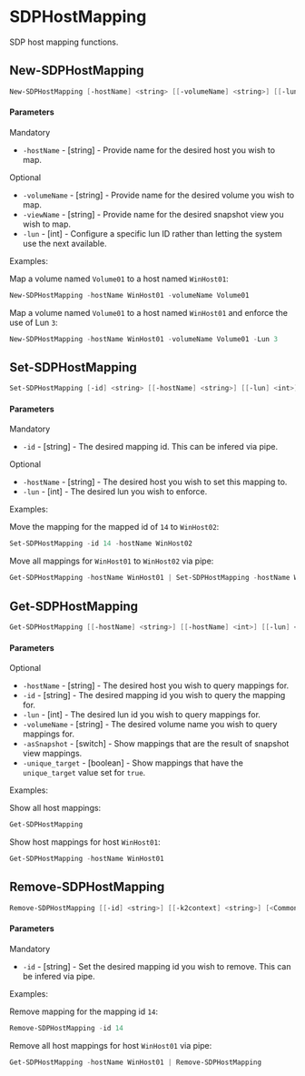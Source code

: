 # SDPHostMapping

SDP host mapping functions.

## New-SDPHostMapping
```PowerShell
New-SDPHostMapping [-hostName] <string> [[-volumeName] <string>] [[-lun] <int>] [[-viewName] <string>] [[-k2context] <string>] [<CommonParameters>]
```

#### Parameters

Mandatory
* `-hostName` - [string] - Provide name for the desired host you wish to map. 

Optional
* `-volumeName` - [string] - Provide name for the desired volume you wish to map. 
* `-viewName` - [string] - Provide name for the desired snapshot view you wish to map.
* `-lun` - [int] - Configure a specific lun ID rather than letting the system use the next available. 

Examples:

Map a volume named `Volume01` to a host named `WinHost01`:

```PowerShell
New-SDPHostMapping -hostName WinHost01 -volumeName Volume01
```

Map a volume named `Volume01` to a host named `WinHost01` and enforce the use of Lun `3`:

```PowerShell
New-SDPHostMapping -hostName WinHost01 -volumeName Volume01 -Lun 3
```

## Set-SDPHostMapping
```PowerShell
Set-SDPHostMapping [-id] <string> [[-hostName] <string>] [[-lun] <int>] [[-k2context] <string>] [<CommonParameters>]
```

#### Parameters

Mandatory
* `-id` - [string] - The desired mapping id. This can be infered via pipe. 

Optional
* `-hostName` - [string] - The desired host you wish to set this mapping to. 
* `-lun` - [int] - The desired lun you wish to enforce. 

Examples:

Move the mapping for the mapped id of `14` to `WinHost02`:

```PowerShell
Set-SDPHostMapping -id 14 -hostName WinHost02
```

Move all mappings for `WinHost01` to `WinHost02` via pipe:

```PowerShell
Get-SDPHostMapping -hostName WinHost01 | Set-SDPHostMapping -hostName WinHost02
```

## Get-SDPHostMapping
```PowerShell
Get-SDPHostMapping [[-hostName] <string>] [[-hostName] <int>] [[-lun] <int>] [[-unique_target] <bool>] [[-volumeName] <string>] [[-k2context] <string>] [-asSnapshot] [<CommonParameters>]
```

#### Parameters

Optional
* `-hostName` - [string] - The desired host you wish to query mappings for.  
* `-id` - [string] - The desired mapping id you wish to query the mapping for. 
* `-lun` - [int] - The desired lun id you wish to query mappings for. 
* `-volumeName` - [string] - The desired volume name you wish to query mappings for. 
* `-asSnapshot` - [switch] - Show mappings that are the result of snapshot view mappings. 
* `-unique_target` - [boolean] - Show mappings that have the `unique_target` value set for `true`.

Examples:

Show all host mappings:

```PowerShell
Get-SDPHostMapping
```

Show host mappings for host `WinHost01`:

```PowerShell
Get-SDPHostMapping -hostName WinHost01 
```

## Remove-SDPHostMapping
```PowerShell
Remove-SDPHostMapping [[-id] <string>] [[-k2context] <string>] [<CommonParameters>]
```

#### Parameters

Mandatory
* `-id` - [string] - Set the desired mapping id you wish to remove. This can be infered via pipe. 

Examples:

Remove mapping for the mapping id `14`:

```PowerShell
Remove-SDPHostMapping -id 14
```

Remove all host mappings for host `WinHost01` via pipe:

```PowerShell
Get-SDPHostMapping -hostName WinHost01 | Remove-SDPHostMapping
```